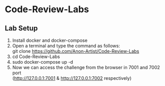 # Code-Review-Labs

## Lab Setup
1. Install docker and docker-compose
2. Open a terminal and type the command as follows:<br>
   git clone https://github.com/Anon-Artist/Code-Review-Labs
4. cd Code-Review-Labs
5. sudo docker-compose up -d
6. Now we can access the challenge from the browser in 7001 and 7002 port<br>
  (http://127.0.0.1:7001 & http://127.0.0.1:7002 respectively)
